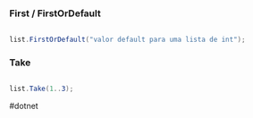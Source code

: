 
### First / FirstOrDefault

```csharp

list.FirstOrDefault("valor default para uma lista de int");

```

### Take

```csharp

list.Take(1..3);

```

#dotnet